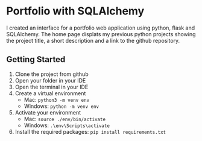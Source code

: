 # Portfolio with SQLAlchemy

I created an interface for a portfolio web application using python, flask and SQLAlchemy. The home page displats my previous python projects showing the project title, a short description and a link to the github repository.

## Getting Started
1. Clone the project from github
2. Open your folder in your IDE
3. Open the terminal in your IDE
4. Create a virtual environment
   - Mac: ```python3 -m venv env```
   - Windows: ```python -m venv env```
5. Activate your environment
   - Mac: ```source ./env/bin/activate```
   - Windows: ```.\env\Scripts\activate```
6. Install the required packages: ```pip install requirements.txt```